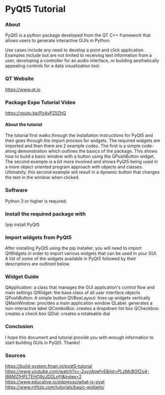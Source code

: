 # PyQt5 Tutorial

### About
PyQt5 is a python package developed from the QT C++ framework that allows users to generate interactive GUIs in Python. 

Use cases include any need to develop a point and click application. Examples include but are not limited to receiving text information from a user, developing a controller for an audio interface, or building aesthetically appealing controls for a data visualization tool.

### QT Website
https://www.qt.io

### Package Expo Tutorial Video
https://youtu.be/Pz4vPZIlZhQ

#### About the tutorial
The tutorial first walks through the installation instructions for PyQt5 and then goes through the import process for widgets. The required widgets are imported and then there are 2 example codes. The first is a simple code-along demonstration which outlines the basics of the package. This shows how to build a basic window with a button using the QPushButton widget.
The second example is a bit more involved and shows PyQt5 being used in a more object oriented program approach with objects and classes. Ultimately, this second example will result in a dynamic button that changes the text in the window when clicked.

### Software
Python 3 or higher is required.

### Install the required package with
!pip install PyQt5

### Import widgets from PyQt5
After installing PyQt5 using the pip installer, you will need to import QtWidgets in order to import various widgets that can be used in your GUI. A list of some of the widgets available in PyQt5 followed by their descriptions are outlined below.
    
### Widget Guide
QApplication: a class that manages the GUI application's control flow and main settings
QWidget: the base class of all user interface objects
QPushButton: A simple button
QVBoxLayout: lines up widgets vertically
QMainWindow: procides a main application window
QLabel: generates a non-interactive label
QComboBox: creates a dropdown list box
QCheckbox: creates a check box
QDial: creates a rotateable dial

### Conclusion
I hope this document and tutorial provide you with enough information to start building GUIs in PyQt5.
Thanks!




### Sources
https://build-system.fman.io/pyqt5-tutorial
https://www.youtube.com/watch?v=-2uyzAqefyE&list=PLzMcBGfZo4-lB8MZfHPLTEHO9zJDDLpYj&index=2
https://www.educative.io/edpresso/what-is-pyqt
https://www.mfitzp.com/tutorials/basic-widgets/